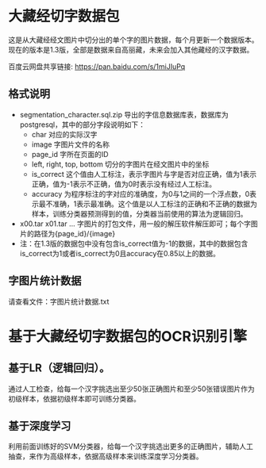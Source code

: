 # 大藏经切字数据包
这是从大藏经经文图片中切分出的单个字的图片数据，每个月更新一个数据版本。现在的版本是1.3版，全部是数据来自高丽藏，未来会加入其他藏经的汉字数据。

百度云网盘共享链接: https://pan.baidu.com/s/1miJIuPq

## 格式说明
- segmentation_character.sql.zip 导出的字信息数据库表，数据库为postgresql，其中的部分字段说明如下：
  - char 对应的实际汉字
  - image 字图片文件的名称
  - page_id 字所在页面的ID
  - left, right, top, bottom 切分的字图片在经文图片中的坐标
  - is_correct 这个值由人工标注，表示字图片与字是否对应正确，值为1表示正确，值为-1表示不正确，值为0时表示没有经过人工标注。
  - accuracy 为程序标注的字对应的准确度，为0与1之间的一个浮点数，0表示最不准确，1表示最准确。这个值是以人工标注的正确和不正确的数据为样本，训练分类器预测得到的值，分类器当前使用的算法为逻辑回归。
- x00.tar x01.tar ...   字图片的打包文件，用一般的解压软件解压即可；每个字图片的路径为{page_id}/{image}
- 注：在1.3版的数据包中没有包含is_correct值为-1的数据，其中的数据包含is_correct为1或者is_correct为0且accuracy在0.85以上的数据。

## 字图片统计数据
请查看文件：字图片统计数据.txt

# 基于大藏经切字数据包的OCR识别引擎
## 基于LR（逻辑回归）。
通过人工检查，给每一个汉字挑选出至少50张正确图片和至少50张错误图片作为初级样本，依据初级样本即可训练分类器。
## 基于深度学习
利用前面训练好的SVM分类器，给每一个汉字挑选出更多的正确图片，辅助人工抽查，来作为高级样本，依据高级样本来训练深度学习分类器。
